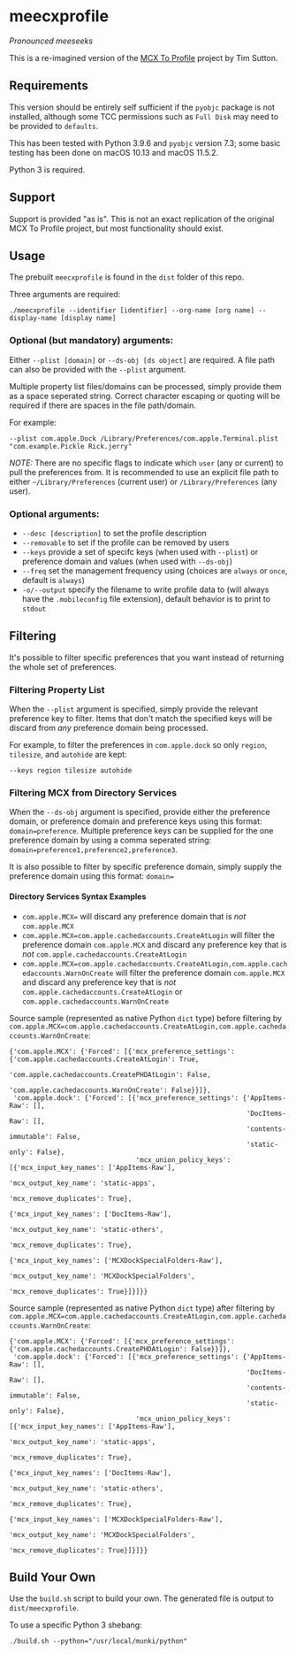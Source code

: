 # meecxprofile
_Pronounced meeseeks_

This is a re-imagined version of the [MCX To Profile](https://github.com/timsutton/mcxToProfile) project by Tim Sutton.

## Requirements
This version should be entirely self sufficient if the `pyobjc` package is not installed, although some TCC permissions such as `Full Disk` may need to be provided to `defaults`.

This has been tested with Python 3.9.6 and `pyobjc` version 7.3; some basic testing has been done on macOS 10.13 and macOS 11.5.2.

Python 3 is required.

## Support
Support is provided "as is". This is not an exact replication of the original MCX To Profile project, but most functionality should exist.

## Usage
The prebuilt `meecxprofile` is found in the `dist` folder of this repo.

Three arguments are required:
```
./meecxprofile --identifier [identifier] --org-name [org name] --display-name [display name]
```

### Optional (but mandatory) arguments:
Either `--plist [domain]` or `--ds-obj [ds object]` are required. A file path can also be provided with the `--plist` argument.

Multiple property list files/domains can be processed, simply provide them as a space seperated string. Correct character escaping or quoting will be required if there are spaces in the file path/domain.

For example:
```
--plist com.apple.Dock /Library/Preferences/com.apple.Terminal.plist "com.example.Pickle Rick.jerry"
```

*NOTE:* There are no specific flags to indicate which `user` (any or current) to pull the preferences from. It is recommended to use an explicit file path to either `~/Library/Preferences` (current user) or `/Library/Preferences` (any user).

### Optional arguments:
- `--desc [description]` to set the profile description
- `--removable` to set if the profile can be removed by users
- `--keys` provide a set of specifc keys (when used with `--plist`) or preference domain and values (when used with `--ds-obj`)
- `--freq` set the management frequency using (choices are `always` or `once`, default is `always`)
- `-o/--output` specify the filename to write profile data to (will always have the `.mobileconfig` file extension), default behavior is to print to `stdout`


## Filtering
It's possible to filter specific preferences that you want instead of returning the whole set of preferences.

### Filtering Property List
When the `--plist` argument is specified, simply provide the relevant preference key to filter. Items that don't match the specified keys will be discard from _any_ preference domain being processed.

For example, to filter the preferences in `com.apple.dock` so only `region`, `tilesize`,  and `autohide` are kept:
```
--keys region tilesize autohide
```

### Filtering MCX from Directory Services
When the `--ds-obj` argument is specified, provide either the preference domain, or preference domain and preference keys using this format:
`domain=preference`.
Multiple preference keys can be supplied for the one preference domain by using a comma seperated string:
`domain=preference1,preference2,preference3`.

It is also possible to filter by specific preference domain, simply supply the preference domain using this format:
`domain=`

#### Directory Services Syntax Examples
- `com.apple.MCX=` will discard any preference domain that is _not_ `com.apple.MCX`
- `com.apple.MCX=com.apple.cachedaccounts.CreateAtLogin` will filter the preference domain `com.apple.MCX` and discard any preference key that is _not_ `com.apple.cachedaccounts.CreateAtLogin`
- `com.apple.MCX=com.apple.cachedaccounts.CreateAtLogin,com.apple.cachedaccounts.WarnOnCreate` will filter the preference domain `com.apple.MCX` and discard any preference key that is _not_ `com.apple.cachedaccounts.CreateAtLogin` or `com.apple.cachedaccounts.WarnOnCreate`

Source sample (represented as native Python `dict` type) before filtering by `com.apple.MCX=com.apple.cachedaccounts.CreateAtLogin,com.apple.cachedaccounts.WarnOnCreate`:
```
{'com.apple.MCX': {'Forced': [{'mcx_preference_settings': {'com.apple.cachedaccounts.CreateAtLogin': True,
                                                           'com.apple.cachedaccounts.CreatePHDAtLogin': False,
							   'com.apple.cachedaccounts.WarnOnCreate': False}}]},
 'com.apple.dock': {'Forced': [{'mcx_preference_settings': {'AppItems-Raw': [],
                                                            'DocItems-Raw': [],
                                                            'contents-immutable': False,
                                                            'static-only': False},
                                'mcx_union_policy_keys': [{'mcx_input_key_names': ['AppItems-Raw'],
                                                           'mcx_output_key_name': 'static-apps',
                                                           'mcx_remove_duplicates': True},
                                                          {'mcx_input_key_names': ['DocItems-Raw'],
                                                           'mcx_output_key_name': 'static-others',
                                                           'mcx_remove_duplicates': True},
                                                          {'mcx_input_key_names': ['MCXDockSpecialFolders-Raw'],
                                                           'mcx_output_key_name': 'MCXDockSpecialFolders',
                                                           'mcx_remove_duplicates': True}]}]}}
```

Source sample (represented as native Python `dict` type) after filtering by `com.apple.MCX=com.apple.cachedaccounts.CreateAtLogin,com.apple.cachedaccounts.WarnOnCreate`:
```
{'com.apple.MCX': {'Forced': [{'mcx_preference_settings': {'com.apple.cachedaccounts.CreatePHDAtLogin': False}}]},
 'com.apple.dock': {'Forced': [{'mcx_preference_settings': {'AppItems-Raw': [],
                                                            'DocItems-Raw': [],
                                                            'contents-immutable': False,
                                                            'static-only': False},
                                'mcx_union_policy_keys': [{'mcx_input_key_names': ['AppItems-Raw'],
                                                           'mcx_output_key_name': 'static-apps',
                                                           'mcx_remove_duplicates': True},
                                                          {'mcx_input_key_names': ['DocItems-Raw'],
                                                           'mcx_output_key_name': 'static-others',
                                                           'mcx_remove_duplicates': True},
                                                          {'mcx_input_key_names': ['MCXDockSpecialFolders-Raw'],
                                                           'mcx_output_key_name': 'MCXDockSpecialFolders',
                                                           'mcx_remove_duplicates': True}]}]}}
```

## Build Your Own
Use the `build.sh` script to build your own. The generated file is output to `dist/meecxprofile`.

To use a specific Python 3 shebang:
```
./build.sh --python="/usr/local/munki/python"
```
